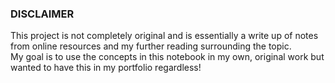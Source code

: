### DISCLAIMER 
This project is not completely original and is essentially a write up of notes from online resources and my further reading surrounding the topic. \
My goal is to use the concepts in this notebook in my own, original work but wanted to have this in my portfolio regardless!
